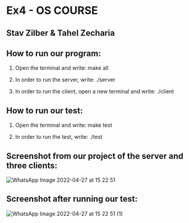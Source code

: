 
# Ex4 - OS COURSE

## Stav Zilber & Tahel Zecharia

## How to run our program:

  1. Open the terminal and write: make all

  2. In order to run the server, write: ./server

  3. In order to run the client, open a new terminal and write: ./client

## How to run our test:

  1. Open the terminal and write: make test

  2. In order to run the test, write: ./test

## Screenshot from our project of the server and three clients:

![WhatsApp Image 2022-04-27 at 15 22 51](https://user-images.githubusercontent.com/93916792/165521448-9368c73f-a426-4211-81e9-437a1f5a4ea7.jpeg)

## Screenshot after running our test:

![WhatsApp Image 2022-04-27 at 15 22 51 (1)](https://user-images.githubusercontent.com/93916792/165521407-8713c57d-f6f0-45f1-bf6b-6ff90ff6552f.jpeg)
